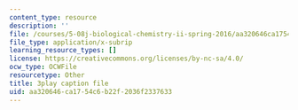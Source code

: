 ```yaml
---
content_type: resource
description: ''
file: /courses/5-08j-biological-chemistry-ii-spring-2016/aa320646ca1754c6b22f2036f2337633_qDBdd9-T8lg.vtt
file_type: application/x-subrip
learning_resource_types: []
license: https://creativecommons.org/licenses/by-nc-sa/4.0/
ocw_type: OCWFile
resourcetype: Other
title: 3play caption file
uid: aa320646-ca17-54c6-b22f-2036f2337633
---
```

